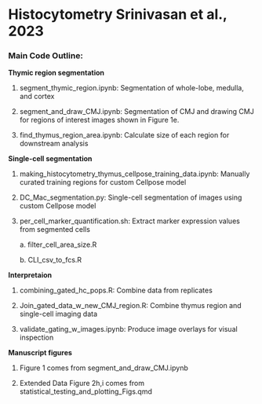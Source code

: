 # Histocytometry Srinivasan et al., 2023


### Main Code Outline:

**Thymic region segmentation**

1. segment_thymic_region.ipynb: Segmentation of whole-lobe, medulla, and cortex

2. segment_and_draw_CMJ.ipynb: Segmentation of CMJ and drawing CMJ for regions of interest images shown in Figure 1e.   

3. find_thymus_region_area.ipynb: Calculate size of each region for downstream analysis

**Single-cell segmentation**

1. making_histocytometry_thymus_cellpose_training_data.ipynb: Manually curated training regions for custom Cellpose model

2. DC_Mac_segmentation.py: Single-cell segmentation of images using custom Cellpose model

3. per_cell_marker_quantification.sh: Extract marker expression values from segmented cells

    a. filter_cell_area_size.R

    b. CLI_csv_to_fcs.R
    

**Interpretaion**

1. combining_gated_hc_pops.R: Combine data from replicates

2. Join_gated_data_w_new_CMJ_region.R: Combine thymus region and single-cell imaging data

3. validate_gating_w_images.ipynb: Produce image overlays for visual inspection 


**Manuscript figures**

1. Figure 1 comes from segment_and_draw_CMJ.ipynb

2. Extended Data Figure 2h,i comes from statistical_testing_and_plotting_Figs.qmd





